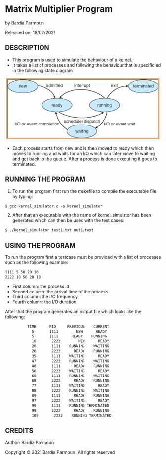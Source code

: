 
# Matrix Multiplier Program

by Bardia Parmoun

Released on: 18/02/2021

## DESCRIPTION
- This program is used to simulate the behaviour of a kernel.
- It takes a list of processes and following the behaviour that is specificied in the following state diagram
<p align="center">
<img src="images/statediagrams.JPG" />
</p>
  
- Each process starts from new and is then moved to ready which then moves to running and waits for an I/O which can later move to waiting and get back to the queue. After a process is done executing it goes to terminated.

## RUNNING THE PROGRAM
1. To run the program first run the makefile to compile the executable file by typing:
```shell
$ gcc kernel_simulator.c -o kernel_simulator
```
2. After that an executable with the name of kernel_simulator has been generated which can then be used with the test cases:
```shell
$ ./kernel_simulator test1.txt out1.text
```
 
## USING THE PROGRAM
To run the program first a testcase must be provided with a list of processes such as the following example:
```
1111 5 50 20 10
2222 10 50 20 10
```
- First column: the process id
- Second column: the arrival time of the process
- Third column: the I/O frequency
- Fourth column: the I/O duration

After that the program generates an output file which looks like the following: 
```
          TIME      PID     PREVIOUS    CURRENT
            5       1111        NEW      READY
            5       1111      READY    RUNNING
            10       2222        NEW      READY
            26       1111    RUNNING    WAITING
            26       2222      READY    RUNNING
            35       1111    WAITING      READY
            47       2222    RUNNING    WAITING
            48       1111      READY    RUNNING
            56       2222    WAITING      READY
            68       1111    RUNNING    WAITING
            68       2222      READY    RUNNING
            77       1111    WAITING      READY
            88       2222    RUNNING    WAITING
            89       1111      READY    RUNNING
            97       2222    WAITING      READY
            99       1111    RUNNING TERMINATED
            99       2222      READY    RUNNING
            109       2222    RUNNING TERMINATED
```
## CREDITS
Author: Bardia Parmoun

Copyright © 2021 Bardia Parmoun. All rights reserved
